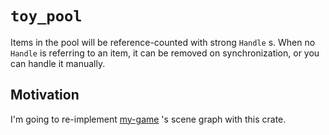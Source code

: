 # `toy_pool`

Items in the pool will be reference-counted with strong `Handle` s. When no `Handle` is referring to an item, it can be removed on synchronization, or you can handle it manually.

## Motivation

I'm going to re-implement [my-game] 's scene graph with this crate.

[my-game]: https://github.com/toyboot4e/snowrl

